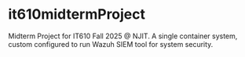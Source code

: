 # it610midtermProject
Midterm Project for IT610 Fall 2025 @ NJIT. A single container system, custom configured to run Wazuh SIEM tool for system security. 
